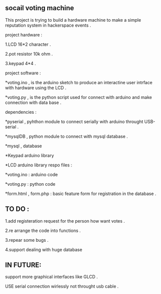 socail voting machine 
----------------------------------------
This project is trying to build a hardware machine to make a simple reputation system in hackerspace events .

project hardware :

1.LCD 16*2 character .

2.pot resistor 10k ohm .

3.keypad 4*4 .

project software :

*voting.ino , is the arduino sketch to produce an interactine user intrface with hardware using the LCD .

*voting.py , is the python script used for connect with arduino and make connection with data base .

dependencies : 

*pyserial , pyhthon module to connect serially with arduino throught USB-serial .

*mysqlDB , python module to connect with mysql database .

*mysql , database

*Keypad arduino library

*LCD arduino library
respo files :

*voting.ino : arduino code

*voting.py : python code

*form.html , form.php : basic feature form for registration in the database .

TO DO :
--------------------------------------------
1.add registeration request for the person how want votes .

2.re arrange the code into functions .

3.repear some bugs .

4.support dealing with huge database


IN FUTURE:
-------------------------------------------
support more graphical interfaces like GLCD .

USE serial connection wirlessly not throught usb cable .


